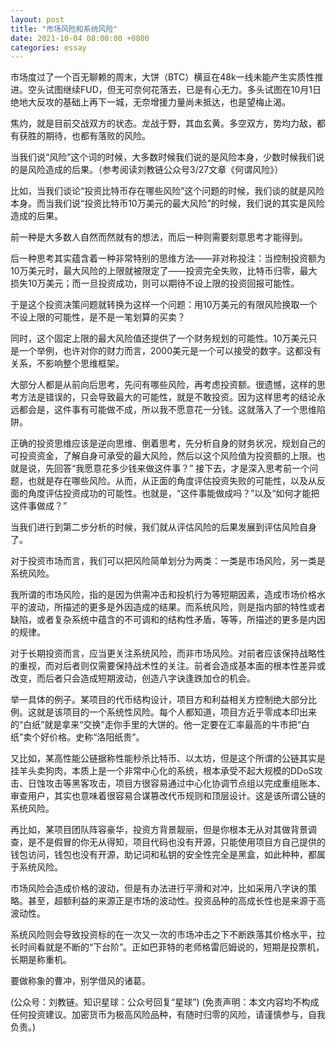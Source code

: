 ```yaml
---
layout: post
title: "市场风险和系统风险"
date: 2021-10-04 08:00:00 +0800
categories: essay
---
```


市场度过了一个百无聊赖的周末，大饼（BTC）横亘在48k一线未能产生实质性推进。空头试图继续FUD，但无可奈何花落去，已是有心无力。多头试图在10月1日绝地大反攻的基础上再下一城，无奈增援力量尚未抵达，也是望梅止渴。

焦灼，就是目前交战双方的状态。龙战于野，其血玄黄。多空双方，势均力敌，都有获胜的期待，也都有落败的风险。

当我们说“风险”这个词的时候，大多数时候我们说的是风险本身，少数时候我们说的是风险造成的后果。（参考阅读刘教链公众号3/27文章《何谓风险》）

比如，当我们谈论“投资比特币存在哪些风险”这个问题的时候，我们谈的就是风险本身。而当我们说“投资比特币10万美元的最大风险”的时候，我们说的其实是风险造成的后果。

前一种是大多数人自然而然就有的想法，而后一种则需要刻意思考才能得到。

后一种思考其实蕴含着一种非常特别的思维方法——非对称投注：当控制投资额为10万美元时，最大风险的上限就被限定了——投资完全失败，比特币归零，最大损失10万美元；而一旦投资成功，则可以期待不设上限的投资回报可能性。

于是这个投资决策问题就转换为这样一个问题：用10万美元的有限风险换取一个不设上限的可能性，是不是一笔划算的买卖？

同时，这个固定上限的最大风险值还提供了一个财务规划的可能性。10万美元只是一个举例，也许对你的财力而言，2000美元是一个可以接受的数字。这都没有关系，不影响整个思维框架。

大部分人都是从前向后思考，先问有哪些风险，再考虑投资额。很遗憾，这样的思考方法是错误的，只会导致最大的可能性，就是不敢投资。因为这样思考的结论永远都会是，这件事有可能做不成，所以我不愿意花一分钱。这就落入了一个思维陷阱。

正确的投资思维应该是逆向思维、倒着思考，先分析自身的财务状况，规划自己的可投资资金，了解自身可承受的最大风险，然后以这个风险值为投资额的上限。也就是说，先回答“我愿意花多少钱来做这件事？” 接下去，才是深入思考前一个问题，也就是存在哪些风险。从而，从正面的角度评估投资失败的可能性，以及从反面的角度评估投资成功的可能性。也就是，“这件事能做成吗？”以及“如何才能把这件事做成？”

当我们进行到第二步分析的时候，我们就从评估风险的后果发展到评估风险自身了。

对于投资市场而言，我们可以把风险简单划分为两类：一类是市场风险，另一类是系统风险。

我所谓的市场风险，指的是因为供需冲击和投机行为等短期因素，造成市场价格水平的波动，所描述的更多是外因造成的结果。而系统风险，则是指内部的特性或者缺陷，或者复杂系统中蕴含的不可调和的结构性矛盾，等等，所描述的更多是内因的规律。

对于长期投资而言，应当更关注系统风险，而非市场风险。对前者应该保持战略性的重视，而对后者则仅需要保持战术性的关注。前者会造成基本面的根本性差异或改变，而后者只会造成短期波动，创造八字诀逢跌加仓的机会。

举一具体的例子。某项目的代币结构设计，项目方和利益相关方控制绝大部分比例。这就是该项目的一个系统性风险。每个人都知道，项目方近乎零成本印出来的“白纸”就是拿来“交换”走你手里的大饼的。他一定要在汇率最高的牛市把“白纸”卖个好价格。史称“洛阳纸贵”。

又比如，某高性能公链据称性能秒杀比特币、以太坊，但是这个所谓的公链其实是挂羊头卖狗肉，本质上是一个非常中心化的系统，根本承受不起大规模的DDoS攻击、日蚀攻击等黑客攻击，项目方很容易通过中心化协调节点组以完成重组账本、审查用户，其实也意味着很容易合谋篡改代币规则和顶层设计。这是该所谓公链的系统风险。

再比如，某项目团队阵容豪华，投资方背景靓丽，但是你根本无从对其做背景调查，是不是假冒的你无从得知，项目代码也没有开源，只能使用项目方自己提供的钱包访问，钱包也没有开源，助记词和私钥的安全性完全是黑盒，如此种种，都属于系统风险。

市场风险会造成价格的波动，但是有办法进行平滑和对冲，比如采用八字诀的策略。甚至，超额利益的来源正是市场的波动性。投资品种的高成长性也是来源于高波动性。

系统风险则会导致投资标的在一次又一次的市场冲击之下不断跌落其价格水平，拉长时间看就是不断的“下台阶”。正如巴菲特的老师格雷厄姆说的，短期是投票机，长期是称重机。

要做称象的曹冲，别学借风的诸葛。

(公众号：刘教链。知识星球：公众号回复“星球”)
(免责声明：本文内容均不构成任何投资建议。加密货币为极高风险品种，有随时归零的风险，请谨慎参与，自我负责。)
